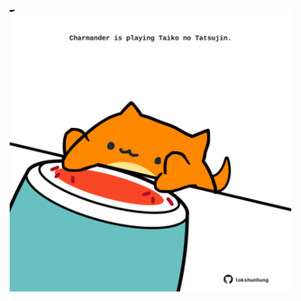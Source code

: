 <!-- built at 25/02/2023, 19:01:02 UTC -->
<p align="center">
  <img width="500" height="500" src="./ReadmeImage.svg">
</p>
